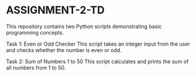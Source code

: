 # ASSIGNMENT-2-TD

This repository contains two Python scripts demonstrating basic programming concepts.

Task 1: Even or Odd Checker
This script takes an integer input from the user and checks whether the number is even or odd.

Task 2: Sum of Numbers 1 to 50
This script calculates and prints the sum of all numbers from 1 to 50.
